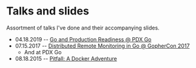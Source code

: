 # Talks and slides
Assortment of talks I've done and their accompanying slides.


* 04.18.2019 -- [Go and Production Readiness @ PDX Go](go-and-production-readiness)
* 07.15.2017 -- [Distributed Remote Monitoring in Go @ GopherCon 2017](distributed-remote-monitoring-in-go)
    * And at PDX Go
* 08.18.2015 -- [Pitfall: A Docker Adventure](https://lccocc2015.sched.com/event/3Xpb/pitfall-a-docker-adventure-daniel-selans-didip-kerabat-new-relic)
